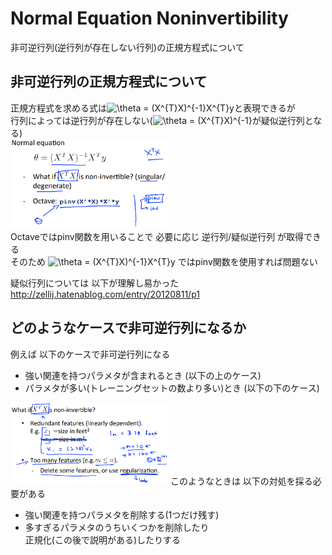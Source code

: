 # Normal Equation Noninvertibility
非可逆行列(逆行列が存在しない行列)の正規方程式について  

## 非可逆行列の正規方程式について
正規方程式を求める式は<img src="https://latex.codecogs.com/gif.latex?\theta&space;=&space;(X^{T}X)^{-1}X^{T}y" title="\theta = (X^{T}X)^{-1}X^{T}y" />と表現できるが  
行列によっては逆行列が存在しない(<img src="https://latex.codecogs.com/gif.latex?\theta&space;=&space;(X^{T}X)^{-1}" title="\theta = (X^{T}X)^{-1}" />が疑似逆行列となる)  
<img src="../../img/02_07_normal_equation_noninvertibility.png" width=50%>  
Octaveではpinv関数を用いることで 必要に応じ 逆行列/疑似逆行列 が取得できる  
そのため <img src="https://latex.codecogs.com/gif.latex?\theta&space;=&space;(X^{T}X)^{-1}X^{T}y" title="\theta = (X^{T}X)^{-1}X^{T}y" /> ではpinv関数を使用すれば問題ない  

疑似行列については 以下が理解し易かった  
http://zellij.hatenablog.com/entry/20120811/p1

## どのようなケースで非可逆行列になるか
例えば 以下のケースで非可逆行列になる  
* 強い関連を持つパラメタが含まれるとき (以下の上のケース)  
* パラメタが多い(トレーニングセットの数より多い)とき (以下の下のケース)  
<img src="../../img/02_07_non_invertibility.png" width=50%>  
このようなときは 以下の対処を採る必要がある  

* 強い関連を持つパラメタを削除する(1つだけ残す)  
* 多すぎるパラメタのうちいくつかを削除したり  
  正規化(この後で説明がある)したりする  
